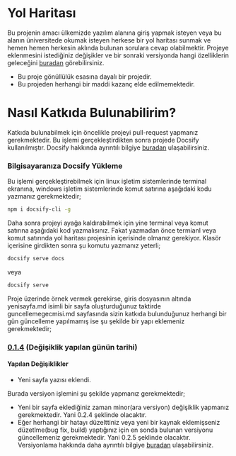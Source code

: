 # Yol Haritası

Bu projenin amacı ülkemizde yazılım alanına giriş yapmak isteyen veya bu alanın üniversitede okumak isteyen herkese bir yol haritası sunmak ve hemen hemen herkesin aklında bulunan sorulara cevap olabilmektir. Projeye eklenmesini istediğiniz değişikler ve bir sonraki versiyonda hangi özelliklerin geleceğini [buradan](https://trello.com/b/hUf6j69F) görebilirsiniz.

* Bu proje gönüllülük esasına dayalı bir projedir.
* Bu projeden herhangi bir maddi kazanç elde edilmemektedir.

# Nasıl Katkıda Bulunabilirim?
Katkıda bulunabilmek için öncelikle projeyi pull-request yapmanız gerekmektedir. Bu işlemi gerçekleştirdikten sonra projede Docsify kullanılmıştır. Docsify hakkında ayrıntılı bilgiye [buradan](https://docsify.js.org/#/quickstart) ulaşabilirsiniz.

### Bilgisayaranıza Docsify Yükleme

Bu işlemi gerçekleştirebilmek için linux işletim sistemlerinde terminal ekranına, windows işletim sistemlerinde komut satırına aşağıdaki kodu yazmanız gerekmektedir;

```bash
npm i docsify-cli -g
```

Daha sonra projeyi ayağa kaldırabilmek için yine terminal veya komut satırına aşağıdaki kod yazmalısınız. Fakat yazmadan önce termianl veya komut satırında yol haritası projesinin içerisinde olmanız gerekiyor. Klasör içerisine girdikten sonra şu komutu yazmanız yeterli;

```bash
docsify serve docs
```

veya

```bash
docsify serve
```

Proje üzerinde örnek vermek gerekirse, giris dosyasının altında yenisayfa.md isimli bir sayfa oluşturduğunuz taktirde guncellemegecmisi.md sayfasında sizin katkıda bulunduğunuz herhangi bir gün güncelleme yapılmamış ise şu şekilde bir yapı eklemeniz gerekmektedir;

### [0.1.4]() (Değişiklik yapılan günün tarihi)

#### Yapılan Değişiklikler

* Yeni sayfa yazısı eklendi.

Burada versiyon işlemini şu şekilde yapmanız gerekmektedir;

* Yeni bir sayfa eklediğiniz zaman minor(ara versiyon) değişiklik yapmanız gerekmektedir. Yani 0.2.4 şeklinde olacaktır.
* Eğer herhangi bir hatayı düzelttiniz veya yeni bir kaynak eklemişseniz düzetlme(bug fix, build) yaptığınız için en sonda bulunan versiyonu güncellemeniz gerekmektedir. Yani 0.2.5 şeklinde olacaktır. Versiyonlama hakkında daha ayrıntılı bilgiye [buradan](http://hrzafer.com/yazilim-versiyon-numaralari) ulaşabilirsiniz.
